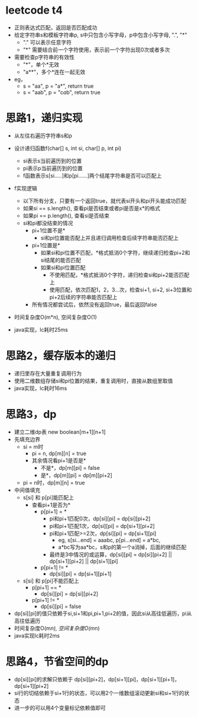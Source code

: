 # leetcode t4
- 正则表达式匹配，返回是否匹配成功
- 给定字符串s和模板字符串p, s中只包含小写字母，p中包含小写字母, ".", "*"
    - "." 可以表示任意字符
    - "\*" 需要结合前一个字符使用，表示前一个字符出现0次或者多次
- 需要检查p字符串的有效性
     - "\*"，单个\*无效
     - "a**"，多个\*连在一起无效
- eg， 
    - s = "aa", p = "a*", return true
    - s = "aab", p = "c*a*b", return true
        
# 思路1，递归实现
- 从左往右遍历字符串s和p
- 设计递归函数f(char[] s, int si, char[] p, int pi)
    - si表示s当前遍历到的位置
    - pi表示p当前遍历到的位置
    - f函数表示s[si.....]和p[pi......]两个结尾字符串是否可以匹配上
- f实现逻辑
    - 以下所有分支，只要有一个返回true，就代表si开头和pi开头能成功匹配
    - 如果si == s.length(), 查看pi是否结束或者pi是否是x*的格式
    - 如果pi == p.length(), 查看si是否结束
    - si和pi都没结束的情况
        - pi+1位置不是*
            - si和pi位置能否配上并且递归调用检查后续字符串能否匹配上
        - pi+1位置是*
            - 如果si和pi位置不匹配，*格式抵消0个字符，继续递归检查pi+2和si结尾的能否匹配
            - 如果si和pi位置匹配
                - 不使用匹配，*格式抵消0个字符，递归检查si和pi+2能否匹配上
                - 使用匹配，依次匹配1，2，3...次，检查si+1, si+2, si+3位置和pi+2后续的字符串能否匹配上
        - 所有情况都尝试后，依然没有返回true，最后返回false

- 时间复杂度O(m*n), 空间复杂度O(1)
- java实现，lc耗时25ms

# 思路2，缓存版本的递归
- 递归里存在大量重复调用行为
- 使用二维数组存储si和pi位置的结果，重复调用时，直接从数组里取值
- java实现，lc耗时16ms

# 思路3，dp
- 建立二维dp表 new boolean[m+1][n+1]
- 先填充边界
    - si = m时
        - pi = n, dp[m][n] = true
        - 其余情况看pi+1是否是\*
            - 不是\*，dp[m][pi] = false
            - 是\*，dp[m][pi] = dp[m][pi+2]
    - pi = n时，dp[m][n] = true
- 中间值填充
    - s[si] 和 p[pi]能匹配上
        - 查看pi+1是否为\*
            - p[pi+1] = \*
                - pi和pi+1匹配0次，dp[si][pi] = dp[si][pi+2]
                - pi和pi+1匹配1次，dp[si][pi] = dp[si+1][pi+2]
                - pi和pi+1匹配>=2次，dp[si][pi] = dp[si+1][pi]
                    - eg, s[si...end] = aaabc, p[pi...end] = a\*bc,
                    - a\*bc写为aa\*bc，s和p的第一个a消掉，后面的继续匹配
                - 最终是3中情况的或运算，dp[si][pi] = dp[si][pi+2] || dp[si+1][pi+2] || dp[si+1][pi]
            - p[pi+1] != \*
                - dp[si][pi] = dp[si+1][pi+1]
    - s[si] 和 p[pi]不能匹配上
        - p[pi+1] == \*
            - dp[si][pi] = dp[si][pi+2]
        - p[pi+1] != \*
            - dp[si][pi] = false
- dp[si][pi]的值只依赖于si,si+1和pi,pi+1,pi+2的值，因此si从高往低遍历，pi从高往低遍历
- 时间复杂度O(m*n), 空间复杂度O(m*n)
- java实现lc耗时2ms

# 思路4，节省空间的dp
- dp[si][pi]的求解只依赖于 dp[si][pi+2]，dp[si+1][pi]，dp[si+1][pi+1]，dp[si+1][pi+2]
- si行的切结依赖于si+1行的状态，可以用2个一维数组滚动更新si和si+1行的状态
- 进一步的可以用4个变量标记依赖值即可